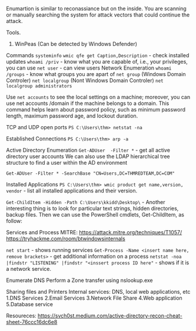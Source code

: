 Enumartion is similar to reconassiance but on the inside. You are scanning or manually searching the system for attack vectors that could continue the attack.

Tools.
1. WinPeas (Can be detected by Windows Defender) 


Commands 
``systeminfo`` 
``wmic qfe get Caption,Description`` - check installed updates 
``whoami /priv`` - know what you are capable of, i.e., your privileges, you can use
`net user` - can view users
Network Enumeration
`whoami /groups` - know what groups you are apart of
`net group` (Windows Domain Controler) 
`net localgroup` (Nont Windows Domain Controler) 
`net localgroup administrators`

Use `net accounts` to see the local settings on a machine; moreover, you can use net accounts /domain if the machine belongs to a domain. This command helps learn about password policy, such as minimum password length, maximum password age, and lockout duration.

TCP and UDP open ports
```PS C:\Users\thm> netstat -na```

Established Connections
```PS C:\Users\thm> arp -a```

Active Directory Enumeration
```Get-ADUser  -Filter *``` -  get all active directory user accounts
We can also use the LDAP hierarchical tree structure to find a user within the AD environment

``Get-ADUser -Filter * -SearchBase "CN=Users,DC=THMREDTEAM,DC=COM"``

Installed Applications
``PS C:\Users\thm> wmic product get name,version, vendor`` - list all installed applications and their version.

``Get-ChildItem -Hidden -Path C:\Users\kkidd\Desktop\`` - Another interesting thing is to look for particular text strings, hidden directories, backup files. Then we can use the PowerShell cmdlets, Get-ChildItem, as follow:



Services and Process
MITRE: https://attack.mitre.org/techniques/T1057/
https://tryhackme.com/room/btwindowsinternals

`net start` - shows running services 
`Get-Process -Name <insert name here, remove brackets>` - get additional information on a process 
`netstat -noa |findstr "LISTENING" |findstr "<inssert process ID here"` - shows if it is a network service.

Enumerate DNS
Perform a Zone transfer using nslookup.exe


Sharing files and Printers
Internal services: DNS, local web applications, etc
1.DNS Services
2.Email Services
3.Network File Share
4.Web application
5.Database service





Resoureces: 
https://svch0st.medium.com/active-directory-recon-cheat-sheet-76ccc16dc6e8
